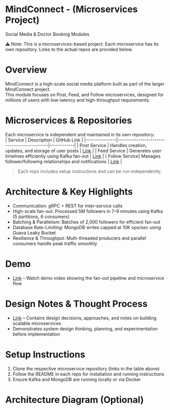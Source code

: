 # MindConnect - (Microservices Project)
Social Media & Doctor Booking Modules

⚠️ Note: This is a microservices-based project. Each microservice has its own repository. Links to the actual repos are provided below.

# Overview

MindConnect is a high-scale social media platform built as part of the larger MindConnect project.  
This module focuses on Post, Feed, and Follow microservices, designed for millions of users with low-latency and high-throughput requirements.

# Microservices & Repositories

Each microservice is independent and maintained in its own repository:  
| Service       | Description                                | GitHub Link |
|---------------|--------------------------------------------|------------|
| Post Service  | Handles creation, updates, and storage of user posts | [Link](https://github.com/VedantRathor/PostService) |
| Feed Service  | Generates user timelines efficiently using Kafka fan-out | [Link](https://github.com/VedantRathor/FeedService) |
| Follow Service| Manages follower/following relationships and notifications | [Link](https://github.com/VedantRathor/FollowService) |

> Each repo includes setup instructions and can be run independently.

# Architecture & Key Highlights

- Communication: gRPC + REST for inter-service calls  
- High-scale fan-out: Processed 5M followers in 7–9 minutes using Kafka (5 partitions, 6 consumers)  
- Batching & Parallelism: Batches of 2,000 followers for efficient fan-out  
- Database Rate-Limiting: MongoDB writes capped at 10K ops/sec using Guava Leaky Bucket  
- Resilience & Throughput: Multi-threaded producers and parallel consumers handle peak traffic smoothly

# Demo

- [Link](#) – Watch demo video showing the fan-out pipeline and microservice flow

# Design Notes & Thought Process

- [Link](#) – Contains design decisions, approaches, and notes on building scalable microservices  
- Demonstrates system design thinking, planning, and experimentation before implementation

# Setup Instructions

1. Clone the respective microservice repository (links in the table above)  
2. Follow the README in each repo for installation and running instructions  
3. Ensure Kafka and MongoDB are running locally or via Docker

# Architecture Diagram (Optional)

